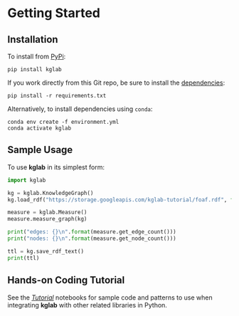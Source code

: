 # Getting Started

## Installation

To install from [PyPi](https://pypi.python.org/pypi/kglab):
```
pip install kglab
```

If you work directly from this Git repo, be sure to install the 
[dependencies](https://pip.pypa.io/en/stable/reference/pip_install/#requirements-file-format):
```
pip install -r requirements.txt
```

Alternatively, to install dependencies using `conda`:
```
conda env create -f environment.yml
conda activate kglab
```


## Sample Usage

To use **kglab** in its simplest form:
```python
import kglab

kg = kglab.KnowledgeGraph()
kg.load_rdf("https://storage.googleapis.com/kglab-tutorial/foaf.rdf", format="xml")

measure = kglab.Measure()
measure.measure_graph(kg)

print("edges: {}\n".format(measure.get_edge_count()))
print("nodes: {}\n".format(measure.get_node_count()))

ttl = kg.save_rdf_text()
print(ttl)
```


## Hands-on Coding Tutorial

See the [*Tutorial*](../tutorial/) notebooks for sample code and
patterns to use when integrating **kglab** with other related
libraries in Python.
